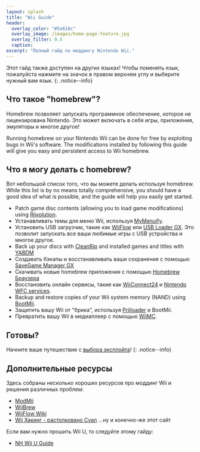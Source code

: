```yaml
---
layout: splash
title: "Wii Guide"
header:
  overlay_color: "#5e616c"
  overlay_image: /images/home-page-feature.jpg
  overlay_filter: 0.5
  caption:
excerpt: "Полный гайд по моддингу Nintendo Wii."
---
```


Этот гайд также доступен на других языках! Чтобы поменять язык, пожалуйста нажмите на значок в правом верхнем углу и выберите нужный вам язык.
{: .notice--info}

## Что такое "homebrew"?

Homebrew позволяет запускать программное обеспечение, которое не лицензирована Nintendo. Это может включать в себя игры, приложения, эмуляторы и многое другое!

Running homebrew on your Nintendo Wii can be done for free by exploiting bugs in Wii's software. The modifications installed by following this guide will give you easy and persistent access to Wii homebrew.

## Что я могу делать с homebrew?

Вот небольшой список того, что вы можете делать используя homebrew. While this list is by no means totally comprehensive, you should have a good idea of what is possible, and the guide will help you easily get started.

- Patch game disc contents (allowing you to load game modifications) using [Riivolution](http://www.wiibrew.org/wiki/Riivolution).
- Устанавливать темы для меню Wii, используя [MyMenuify](themes).
- Установить USB загрузчик, такие как [WiiFlow](wiiflow) или [USB Loader GX](usbloadergx). Это позволит запускать все ваши любимые игры с USB устройства и многое другое.
- Back up your discs with [CleanRip](/dump-games) and installed games and titles with [YABDM](dump-wads)
- Создавать бэкапы и восстанавливать ваши сохранения с помощью [SaveGame Manager GX](https://wiidatabase.de/downloads/wii-tools/savegame-manager-gx-beta/)
- Скачивать новые homebrew приложения с помощью [Homebrew Браузера](hbb)
- Восстановить онлайн сервисы, такие как [WiiConnect24](riiconnect24) и [Nintendo WFC services](wiimmfi).
- Backup and restore copies of your Wii system memory (NAND) using [BootMii](bootmii).
- Защитить вашу Wii от "брика", используя [Priiloader](priiloader) и BootMii.
- Превратить вашу Wii в медиаплеер с помощью [WiiMC](http://www.wiimc.org/).


## Готовы?

Начните ваше путешествие с [выбора эксплойта](get-started)!
{: .notice--info}

## Дополнительные ресурсы

Здесь собраны несколько хороших ресурсов про моддинг Wii и решения различных проблем:

- [ModMii](http://xflak.com/)
- [WiiBrew](https://wiibrew.org/)
- [WiiFlow Wiki](https://sites.google.com/site/wiiflowiki4/)
- [Wii Хакинг - растолковано Cyan](https://gbatemp.net/threads/wii-hacking-explained.501605/) ...ну и конечно-же этот сайт

Если вам нужно прошить Wii U, то следуйте этому гайду:
- [NH Wii U Guide](https://wiiu.hacks.guide)

